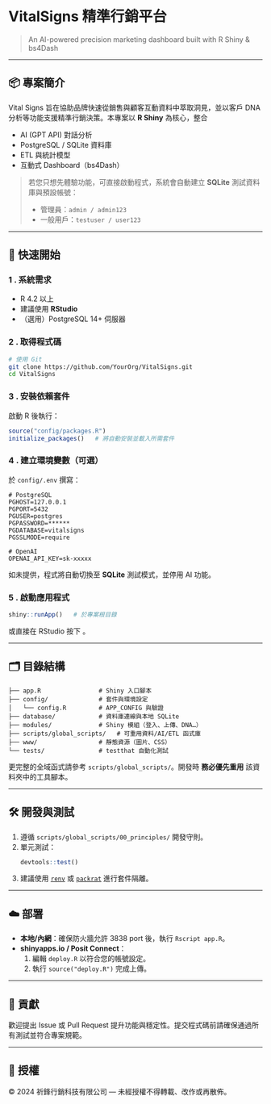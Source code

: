 # VitalSigns 精準行銷平台

> An AI-powered precision marketing dashboard built with R Shiny & bs4Dash

---

## 📦 專案簡介
Vital Signs 旨在協助品牌快速從銷售與顧客互動資料中萃取洞見，並以客戶 DNA 分析等功能支援精準行銷決策。本專案以 **R Shiny** 為核心，整合

* AI (GPT API) 對話分析
* PostgreSQL / SQLite 資料庫
* ETL 與統計模型
* 互動式 Dashboard（bs4Dash）

> 若您只想先體驗功能，可直接啟動程式，系統會自動建立 **SQLite** 測試資料庫與預設帳號：
> * 管理員：`admin / admin123`
> * 一般用戶：`testuser / user123`

---

## 🚀 快速開始

### 1 . 系統需求
* R 4.2 以上
* 建議使用 **RStudio**
* （選用）PostgreSQL 14+ 伺服器

### 2 . 取得程式碼
```bash
# 使用 Git
git clone https://github.com/YourOrg/VitalSigns.git
cd VitalSigns
```

### 3 . 安裝依賴套件
啟動 R 後執行：
```r
source("config/packages.R")
initialize_packages()   # 將自動安裝並載入所需套件
```

### 4 . 建立環境變數（可選）
於 `config/.env` 撰寫：
```
# PostgreSQL
PGHOST=127.0.0.1
PGPORT=5432
PGUSER=postgres
PGPASSWORD=******
PGDATABASE=vitalsigns
PGSSLMODE=require

# OpenAI
OPENAI_API_KEY=sk-xxxxx
```
如未提供，程式將自動切換至 **SQLite** 測試模式，並停用 AI 功能。

### 5 . 啟動應用程式
```r
shiny::runApp()   # 於專案根目錄
```
或直接在 RStudio 按下 <Run App>。

---

## 🗂️ 目錄結構
```
├── app.R                # Shiny 入口腳本
├── config/              # 套件與環境設定
│   └── config.R         # APP_CONFIG 與驗證
├── database/            # 資料庫連線與本地 SQLite
├── modules/             # Shiny 模組（登入、上傳、DNA…）
├── scripts/global_scripts/   # 可重用資料/AI/ETL 函式庫
├── www/                 # 靜態資源（圖片、CSS）
└── tests/               # testthat 自動化測試
```
更完整的全域函式請參考 `scripts/global_scripts/`。開發時 **務必優先重用** 該資料夾中的工具腳本。

---

## 🛠️ 開發與測試
1. 遵循 `scripts/global_scripts/00_principles/` 開發守則。
2. 單元測試：
   ```r
   devtools::test()
   ```
3. 建議使用 [`renv`](https://rstudio.github.io/renv/) 或 [`packrat`](https://rstudio.github.io/packrat/) 進行套件隔離。

---

## ☁️ 部署
* **本地/內網**：確保防火牆允許 3838 port 後，執行 `Rscript app.R`。
* **shinyapps.io / Posit Connect**：
  1. 編輯 `deploy.R` 以符合您的帳號設定。
  2. 執行 `source("deploy.R")` 完成上傳。

---

## 👥 貢獻
歡迎提出 Issue 或 Pull Request 提升功能與穩定性。提交程式碼前請確保通過所有測試並符合專案規範。

---

## 📄 授權
© 2024 祈鋒行銷科技有限公司 — 未經授權不得轉載、改作或再散佈。 